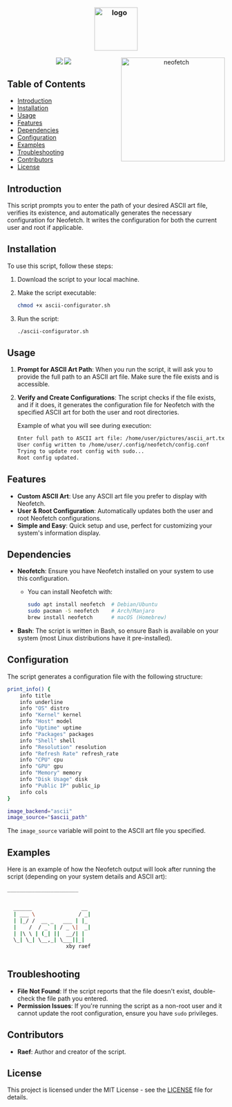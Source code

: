 
<h3 align="center"><img src="https://i.imgur.com/ZQI2EYz.png" alt="logo" height="100px"></h3>

<p align="center">
<a href="./LICENSE.md"><img src="https://img.shields.io/badge/license-MIT-blue.svg"></a>
<a href="https://github.com/dylanaraps/neofetch/releases"><img src="https://img.shields.io/github/release/dylanaraps/neofetch.svg"></a>

<img src="https://i.imgur.com/GFmC5Ad.png" alt="neofetch" align="right" height="240px">

## Table of Contents
- [Introduction](#introduction)
- [Installation](#installation)
- [Usage](#usage)
- [Features](#features)
- [Dependencies](#dependencies)
- [Configuration](#configuration)
- [Examples](#examples)
- [Troubleshooting](#troubleshooting)
- [Contributors](#contributors)
- [License](#license)

## Introduction

This script prompts you to enter the path of your desired ASCII art file, verifies its existence, and automatically generates the necessary configuration for Neofetch. It writes the configuration for both the current user and root if applicable.

## Installation

To use this script, follow these steps:

1. Download the script to your local machine.
2. Make the script executable:

   ```bash
   chmod +x ascii-configurator.sh
   ```

3. Run the script:

   ```bash
   ./ascii-configurator.sh
   ```

## Usage

1. **Prompt for ASCII Art Path**: When you run the script, it will ask you to provide the full path to an ASCII art file. Make sure the file exists and is accessible.
2. **Verify and Create Configurations**: The script checks if the file exists, and if it does, it generates the configuration file for Neofetch with the specified ASCII art for both the user and root directories.

   Example of what you will see during execution:
   ```bash
   Enter full path to ASCII art file: /home/user/pictures/ascii_art.txt
   User config written to /home/user/.config/neofetch/config.conf
   Trying to update root config with sudo...
   Root config updated.
   ```

## Features
- **Custom ASCII Art**: Use any ASCII art file you prefer to display with Neofetch.
- **User & Root Configuration**: Automatically updates both the user and root Neofetch configurations.
- **Simple and Easy**: Quick setup and use, perfect for customizing your system's information display.

## Dependencies

- **Neofetch**: Ensure you have Neofetch installed on your system to use this configuration.
  - You can install Neofetch with:

    ```bash
    sudo apt install neofetch  # Debian/Ubuntu
    sudo pacman -S neofetch    # Arch/Manjaro
    brew install neofetch      # macOS (Homebrew)
    ```

- **Bash**: The script is written in Bash, so ensure Bash is available on your system (most Linux distributions have it pre-installed).

## Configuration

The script generates a configuration file with the following structure:

```bash
print_info() {
    info title
    info underline
    info "OS" distro
    info "Kernel" kernel
    info "Host" model
    info "Uptime" uptime
    info "Packages" packages
    info "Shell" shell
    info "Resolution" resolution
    info "Refresh Rate" refresh_rate
    info "CPU" cpu
    info "GPU" gpu
    info "Memory" memory
    info "Disk Usage" disk
    info "Public IP" public_ip
    info cols
}

image_backend="ascii"
image_source="$ascii_path"
```

The `image_source` variable will point to the ASCII art file you specified.

## Examples

Here is an example of how the Neofetch output will look after running the script (depending on your system details and ASCII art):

```bash
_______________________


  ______                __ 
  | ___ \              / _|
  | |_/ /  __ _   ___ | |_ 
  |    /  / _` | / _ \|  _|
  | |\ \ | (_| ||  __/| |  
  \_| \_| \__,_| \___||_|  
                   xby raef
                         

```

## Troubleshooting

- **File Not Found**: If the script reports that the file doesn't exist, double-check the file path you entered.
- **Permission Issues**: If you're running the script as a non-root user and it cannot update the root configuration, ensure you have `sudo` privileges.
  
## Contributors

- **Raef**: Author and creator of the script.

## License

This project is licensed under the MIT License - see the [LICENSE](LICENSE) file for details.

